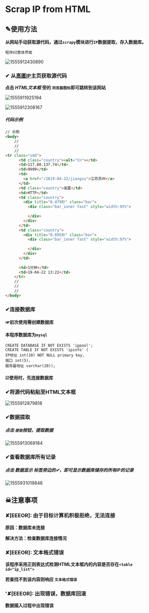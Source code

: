 # Scrap IP from HTML

## ✎使用方法

**从网站手动获取源代码，通过`scrapy`模块进行`IP`数据提取，存入数据库。**

`程序UI整体界面`

![1555912430890](https://github.com/LUAN-Z/images/blob/master/IP_UI.png?raw=true)



### ✔ 从[高匿IP](`https://www.xicidaili.com`)主页获取源代码

**点击 *HTML文本框* 旁的 `浏览器图标`即可跳转到该网站**

![1555911925194](https://github.com/LUAN-Z/images/blob/master/IP_1.png?raw=true)

![1555912308167](https://github.com/LUAN-Z/images/blob/master/IP_code.png?raw=true)

##### 代码示例

```html
// 示例
<body>
    //
    //
    //
<tr class="odd">
      <td class="country"><alt="Cn"></td>
      <td>117.80.137.74</td>
      <td>9999</td>
      <td>
        <a href="/2019-04-22/jiangsu">江苏苏州</a>
      </td>
      <td class="country">高匿</td>
      <td>HTTP</td>
      <td class="country">
        <div title="0.479秒" class="bar">
          <div class="bar_inner fast" style="width:95%">
            
          </div>
        </div>
      </td>
      <td class="country">
        <div title="0.095秒" class="bar">
          <div class="bar_inner fast" style="width:97%">
            
          </div>
        </div>
      </td>
      
      <td>1分钟</td>
      <td>19-04-22 13:22</td>
    </tr>
    //
    //
    //
</body>
```

### ✔连接数据库

#### ☞初次使用需创建数据库

#### 本程序数据库为`mysql`

```mysql
CREATE DATABASE IF NOT EXISTS 'ippool';
CREATE TABLE IF NOT EXISTS 'ipinfo' (
IP地址 int(10) NOT NULL primary key,
端口 int(5)，
服务器地址 varchar(20));
```

#### ☑使用时，先连接数据库



### ✔将源代码粘贴至HTML文本框

![1555912879818](https://github.com/LUAN-Z/images/blob/master/IP_paste.png?raw=true)

### ✔数据提取

##### 点击 `提取`按钮，提取数据

![1555913069184](https://github.com/LUAN-Z/images/blob/master/IP_insert.png?raw=true)

### ✔查看数据库所有记录

##### 点击 *数据显示* 标签旁边的✔，即可显示数据库储存的所有IP的记录

![1555931019846](https://github.com/LUAN-Z/images/blob/master/IP_query.png?raw=true)



## ☠注意事项

### ✘[EEEOR]: 由于目标计算机积极拒绝，无法连接

**原因：数据库未连接**

**解决方法：检查数据库连接情况**



### ✘[EEEOR]: 文本格式错误

**该程序采用正则表达式检测HTML文本框内的内容是否存在`<table id="ip_list">`**

**若查找不到该内容则响应 `文本格式错误`**

###  '✘[EEEOR]: 出现错误，数据库回滚

**数据插入过程中出现错误**